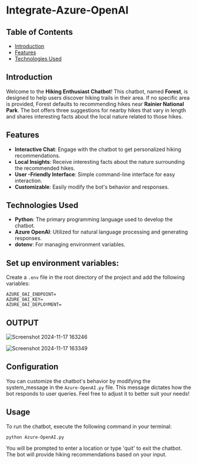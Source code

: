 # Integrate-Azure-OpenAI

## Table of Contents
- [Introduction](#introduction)
- [Features](#features)
- [Technologies Used](#technologies-used)

## Introduction

Welcome to the **Hiking Enthusiast Chatbot**! This chatbot, named **Forest**, is designed to help users discover hiking trails in their area. If no specific area is provided, Forest defaults to recommending hikes near **Rainier National Park**. The bot offers three suggestions for nearby hikes that vary in length and shares interesting facts about the local nature related to those hikes.

## Features

- **Interactive Chat**: Engage with the chatbot to get personalized hiking recommendations.
- **Local Insights**: Receive interesting facts about the nature surrounding the recommended hikes.
- **User -Friendly Interface**: Simple command-line interface for easy interaction.
- **Customizable**: Easily modify the bot's behavior and responses.

## Technologies Used

- **Python**: The primary programming language used to develop the chatbot.
- **Azure OpenAI**: Utilized for natural language processing and generating responses.
- **dotenv**: For managing environment variables.

## Set up environment variables: 

Create a `.env` file in the root directory of the project and add the following variables:

```
AZURE_OAI_ENDPOINT=
AZURE_OAI_KEY=
AZURE_OAI_DEPLOYMENT=
```

## OUTPUT

![Screenshot 2024-11-17 163246](https://github.com/user-attachments/assets/d3d0d1e9-6e4b-42d8-a8b6-3a5ccd416b8c)

![Screenshot 2024-11-17 163349](https://github.com/user-attachments/assets/0bdfec86-30f1-47c5-90d4-7248bc0f1847)

##  Configuration
You can customize the chatbot's behavior by modifying the system_message in the `Azure-OpenAI.py` file. This message dictates how the bot responds to user queries. Feel free to adjust it to better suit your needs!

## Usage

To run the chatbot, execute the following command in your terminal:
```
python Azure-OpenAI.py
```

You will be prompted to enter a location or type 'quit' to exit the chatbot. The bot will provide hiking recommendations based on your input.
